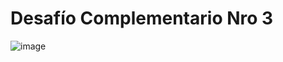 # Desafío Complementario Nro 3

![image](https://user-images.githubusercontent.com/4087941/193384175-183df533-a710-48cf-92ef-76baf952382c.png)
